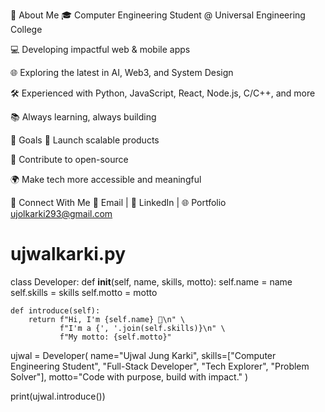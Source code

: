 🚀 About Me
🎓 Computer Engineering Student @ Universal Engineering College

💻 Developing impactful web & mobile apps

🌐 Exploring the latest in AI, Web3, and System Design

🛠️ Experienced with Python, JavaScript, React, Node.js, C/C++, and more

📚 Always learning, always building

🌟 Goals
🚀 Launch scalable products

🎯 Contribute to open-source

🌍 Make tech more accessible and meaningful

🔗 Connect With Me
📧 Email | 🔗 LinkedIn | 🌐 Portfolio
ujolkarki293@gmail.com
# ujwalkarki.py

class Developer:
    def __init__(self, name, skills, motto):
        self.name = name
        self.skills = skills
        self.motto = motto

    def introduce(self):
        return f"Hi, I'm {self.name} 👋\n" \
               f"I'm a {', '.join(self.skills)}\n" \
               f"My motto: {self.motto}"

ujwal = Developer(
    name="Ujwal Jung Karki",
    skills=["Computer Engineering Student", "Full-Stack Developer", "Tech Explorer", "Problem Solver"],
    motto="Code with purpose, build with impact."
)

print(ujwal.introduce())
